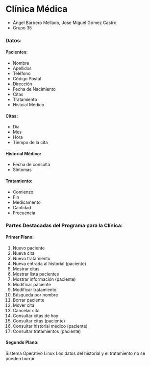# Clínica Médica
* Ángel Barbero Mellado, Jose Miguel Gómez Castro
* Grupo 35

### Datos:
 ####  Pacientes:
 * Nombre 
 * Apellidos
 * Teléfono
 * Código Postal
 * Dirección
 * Fecha de Nacimiento
 * Citas 
 * Tratamiento
 * Histoial Médico 
 
 ####  Citas:
 * Día
 * Mes
 * Hora
 * Tiempo de la cita

 ####  Historial Médico:
 * Fecha de consulta
 * Síntomas 

 ####  Tratamiento:
 * Comienzo
 * Fin
 * Medicamento
 * Cantidad
 * Frecuencia
 
### Partes Destacadas del Programa para la Clínica:

####  Primer Plano:
1. Nuevo paciente
2. Nueva cita
3. Nuevo tratamiento
4. Nueva entrada al historial (paciente)
5. Mostrar citas
6. Mostrar lista pacientes
7. Mostrar información (paciente)
8. Modificar paciente
9. Modificar tratamiento
10. Búsqueda por nombre
11. Borrar paciente
12. Mover cita
13. Cancelar cita
14. Consultar citas de hoy
15. Consultar citas (paciente)
16. Consultar historial médico (paciente)
17. Consultar tratamientos (paciente)

####  Segundo Plano:
Sistema Operativo Linux
Los datos del historial y el tratamiento no se pueden borrar
